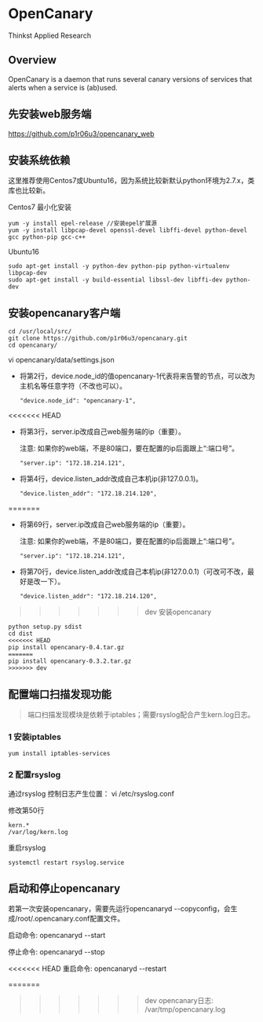 OpenCanary
=================
Thinkst Applied Research

Overview
----------

OpenCanary is a daemon that runs several canary versions of services that alerts when a service is (ab)used.

先安装web服务端
----------------
https://github.com/p1r06u3/opencanary_web


安装系统依赖
----------------
这里推荐使用Centos7或Ubuntu16，因为系统比较新默认python环境为2.7.x，类库也比较新。

Centos7 最小化安装
```
yum -y install epel-release //安装epel扩展源
yum -y install libpcap-devel openssl-devel libffi-devel python-devel gcc python-pip gcc-c++
```

Ubuntu16
```
sudo apt-get install -y python-dev python-pip python-virtualenv libpcap-dev
sudo apt-get install -y build-essential libssl-dev libffi-dev python-dev
```



安装opencanary客户端
----------

```
cd /usr/local/src/
git clone https://github.com/p1r06u3/opencanary.git
cd opencanary/
```

vi opencanary/data/settings.json

* 将第2行，device.node_id的值opencanary-1代表将来告警的节点，可以改为主机名等任意字符（不改也可以）。

    ```
    "device.node_id": "opencanary-1",
    ```

<<<<<<< HEAD
* 将第3行，server.ip改成自己web服务端的ip（重要）。

    注意: 如果你的web端，不是80端口，要在配置的ip后面跟上“:端口号”。

    ```
    "server.ip": "172.18.214.121",
    ```

* 将第4行，device.listen_addr改成自己本机ip(非127.0.0.1)。

    ```
    "device.listen_addr": "172.18.214.120",
    ```

=======
* 将第69行，server.ip改成自己web服务端的ip（重要）。

    注意: 如果你的web端，不是80端口，要在配置的ip后面跟上“:端口号”。

    ```
    "server.ip": "172.18.214.121",
    ```

* 将第70行，device.listen_addr改成自己本机ip(非127.0.0.1)（可改可不改，最好是改一下）。

    ```
    "device.listen_addr": "172.18.214.120",
    ```

>>>>>>> dev
安装opencanary
```
python setup.py sdist
cd dist
<<<<<<< HEAD
pip install opencanary-0.4.tar.gz
=======
pip install opencanary-0.3.2.tar.gz
>>>>>>> dev
```

配置端口扫描发现功能
----------------------
>端口扫描发现模块是依赖于iptables；需要rsyslog配合产生kern.log日志。


### 1 安装iptables

```
yum install iptables-services
```

### 2 配置rsyslog

通过rsyslog 控制日志产生位置： vi /etc/rsyslog.conf

修改第50行
```
kern.*                                                 /var/log/kern.log
```
重启rsyslog

```
systemctl restart rsyslog.service
```

启动和停止opencanary
----------------------

若第一次安装opencanary，需要先运行opencanaryd --copyconfig，会生成/root/.opencanary.conf配置文件。

启动命令: opencanaryd --start

停止命令: opencanaryd --stop

<<<<<<< HEAD
重启命令: opencanaryd --restart

=======
>>>>>>> dev
opencanary日志: /var/tmp/opencanary.log

